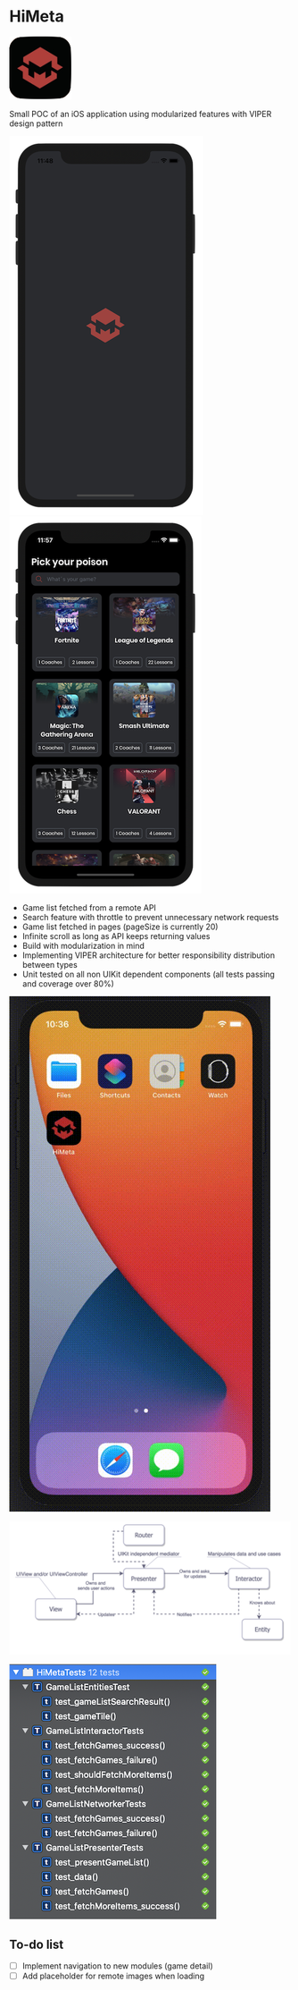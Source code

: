 # HiMeta
![app Icon](images/appIcon.png)

Small POC of an iOS application using modularized features with VIPER design pattern

![splash screen](images/splash.png)
![game list](images/search.png)


- Game list fetched from a remote API
- Search feature with throttle to prevent unnecessary network requests
- Game list fetched in pages (pageSize is currently 20)
- Infinite scroll as long as API keeps returning values
- Build with modularization in mind
- Implementing VIPER architecture for better responsibility distribution between types
- Unit tested on all non UIKit dependent components (all tests passing and coverage over 80%)

![game list gif](images/searchGIF.gif)

![viper diagram](images/viper.png)

![unit tests](images/unitTests.png)

To-do list
---
- [ ] Implement navigation to new modules (game detail)
- [ ] Add placeholder for remote images when loading
